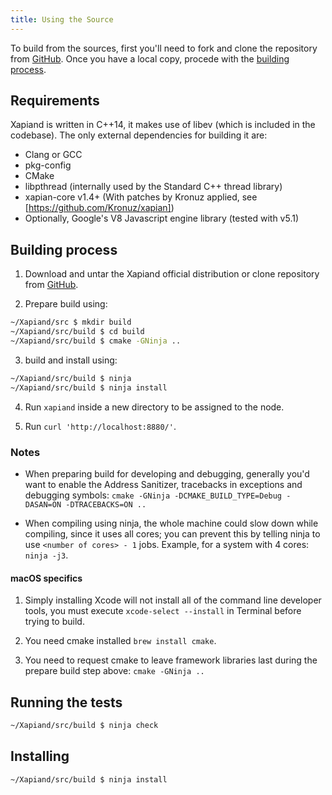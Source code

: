 ```yaml
---
title: Using the Source
---
```


[GitHub]: https://github.com/Kronuz/Xapiand

To build from the sources, first you'll need to fork and clone the repository
from [GitHub]. Once you have a local copy, procede with the
[building process](#building-process).


## Requirements

Xapiand is written in C++14, it makes use of libev (which is included in the
codebase). The only external dependencies for building it are:

* Clang or GCC
* pkg-config
* CMake
* libpthread (internally used by the Standard C++ thread library)
* xapian-core v1.4+ (With patches by Kronuz applied, see [https://github.com/Kronuz/xapian])
* Optionally, Google's V8 Javascript engine library (tested with v5.1)


## Building process

1. Download and untar the Xapiand official distribution or clone repository
   from [GitHub].

2. Prepare build using:

```sh
~/Xapiand/src $ mkdir build
~/Xapiand/src/build $ cd build
~/Xapiand/src/build $ cmake -GNinja ..
```

3. build and install using:

```sh
~/Xapiand/src/build $ ninja
~/Xapiand/src/build $ ninja install
```

4. Run `xapiand` inside a new directory to be assigned to the node.

5. Run `curl 'http://localhost:8880/'`.


### Notes

* When preparing build for developing and debugging, generally you'd want to
  enable the Address Sanitizer, tracebacks in exceptions and debugging symbols:
  `cmake -GNinja -DCMAKE_BUILD_TYPE=Debug -DASAN=ON -DTRACEBACKS=ON ..`

* When compiling using ninja, the whole machine could slow down while compiling,
  since it uses all cores; you can prevent this by telling ninja to use
  `<number of cores> - 1` jobs. Example, for a system with 4 cores: `ninja -j3`.


#### macOS specifics


1. Simply installing Xcode will not install all of the command line developer
   tools, you must execute `xcode-select --install` in Terminal before trying
   to build.

2. You need cmake installed `brew install cmake`.

3. You need to request cmake to leave framework libraries last during the
   prepare build step above: `cmake -GNinja ..`


## Running the tests

```sh
~/Xapiand/src/build $ ninja check
```


## Installing

```sh
~/Xapiand/src/build $ ninja install
```
